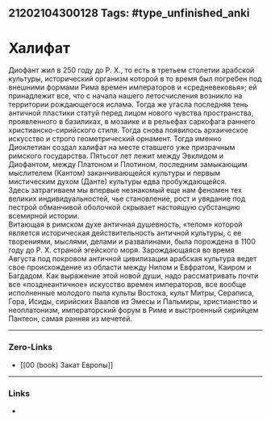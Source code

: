 21202104300128
Tags: #type_unfinished_anki
---
# Халифат

Диофант жил в 250 году до Р. X., то есть в третьем столетии арабской культуры, исторический организм которой в то время был погребен под внешними формами Рима времен императоров и «средневековья»; ей принадлежит все, что с начала нашего летосчисления возникло на территории рождающегося ислама. Тогда же угасла последняя тень античной пластики статуй перед лицом нового чувства пространства, проявленного в базиликах, в мозаике и в рельефах саркофага раннего христианско-сирийского стиля. Тогда снова появилось архаическое искусство и строго геометрический орнамент. Тогда именно Диоклетиан создал халифат на месте ставшего уже призрачным римского государства. Пятьсот лет лежит между Эвклидом и Диофантом, между Платоном и Плотином, последним замыкающим мыслителем (Кантом) заканчивающейся культуры и первым мистическим духом (Данте) культуры едва пробуждающейся.<br>Здесь затрагиваем мы впервые незнакомый еще нам феномен тех великих индивидуальностей, чье становление, рост и увядание под пестрой обманчивой оболочкой скрывает настоящую субстанцию всемирной истории.<br>Витающая в римском духе античная душевность, «телом» которой является историческая действительность античной культуры, с ее творениями, мыслями, делами и развалинами, была порождена в 1100 году до Р. X. страной эгейского моря. Зарождающаяся во время Августа под покровом античной цивилизации арабская культура ведет свое происхождение из области между Нилом и Евфратом, Каиром и Багдадом. Как выражение этой новой души, надо рассматривать почти все «позднеантичное» искусство времен императоров, все вообще исполненные молодого пыла культы Востока, культ Митры, Сераписа, Гора, Исиды, сирийских Ваалов из Эмесы и Пальмиры, христианство и неоплатонизм, императорский форум в Риме и выстроенный сирийцем Пантеон, самая ранняя из мечетей.

---
### Zero-Links
- [[00 (book) Закат Европы]]
---
### Links
-